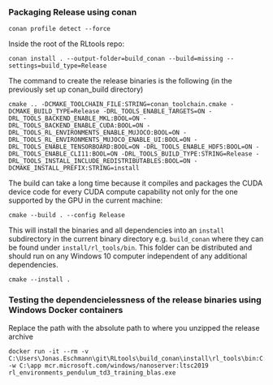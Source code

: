 ### Packaging Release using conan
```
conan profile detect --force
```
Inside the root of the RLtools repo:
```
conan install . --output-folder=build_conan --build=missing --settings=build_type=Release
```
The command to create the release binaries is the following (in the previously set up conan_build directory)
```
cmake .. -DCMAKE_TOOLCHAIN_FILE:STRING=conan_toolchain.cmake -DCMAKE_BUILD_TYPE=Release -DRL_TOOLS_ENABLE_TARGETS=ON -DRL_TOOLS_BACKEND_ENABLE_MKL:BOOL=ON -DRL_TOOLS_BACKEND_ENABLE_CUDA:BOOL=ON -DRL_TOOLS_RL_ENVIRONMENTS_ENABLE_MUJOCO:BOOL=ON -DRL_TOOLS_RL_ENVIRONMENTS_MUJOCO_ENABLE_UI:BOOL=ON -DRL_TOOLS_ENABLE_TENSORBOARD:BOOL=ON -DRL_TOOLS_ENABLE_HDF5:BOOL=ON -DRL_TOOLS_ENABLE_CLI11:BOOL=ON -DRL_TOOLS_BUILD_TYPE:STRING=Release -DRL_TOOLS_INSTALL_INCLUDE_REDISTRIBUTABLES:BOOL=ON -DCMAKE_INSTALL_PREFIX:STRING=install
```
The build can take a long time because it compiles and packages the CUDA device code for every CUDA compute capability not only for the one supported by the GPU in the current machine:
```
cmake --build . --config Release
```
This will install the binaries and all dependencies into an `install` subdirectory in the current binary directory e.g. `build_conan` where they can be found under `install/rl_tools/bin`. This folder can be distributed and should run on any Windows 10 computer independent of any additional dependencies.
```
cmake --install .
```

### Testing the dependencielessness of the release binaries using Windows Docker containers
Replace the path with the absolute path to where you unzipped the release archive
```
docker run -it --rm -v C:\Users\Jonas.Eschmann\git\RLtools\build_conan\install\rl_tools\bin:C:\app -w C:\app mcr.microsoft.com/windows/nanoserver:ltsc2019 rl_environments_pendulum_td3_training_blas.exe
```
